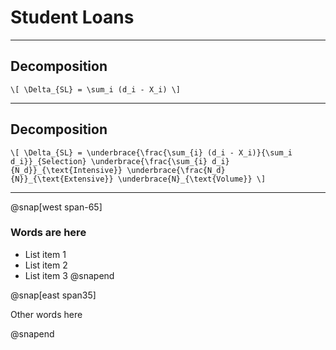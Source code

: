 # Student Loans

---

## Decomposition

`\[
  \Delta_{SL} = \sum_i (d_i - X_i)
\]`

---

## Decomposition

`\[
  \Delta_{SL} =
    \underbrace{\frac{\sum_{i} (d_i - X_i)}{\sum_i d_i}}_{Selection}
    \underbrace{\frac{\sum_{i} d_i}{N_d}}_{\text{Intensive}}
    \underbrace{\frac{N_d}{N}}_{\text{Extensive}}
    \underbrace{N}_{\text{Volume}}
\]`

---

@snap[west span-65]

### Words are here

* List item 1
* List item 2
* List item 3
@snapend

@snap[east span35]

Other words here

@snapend
